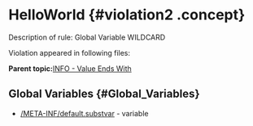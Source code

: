 # HelloWorld {#violation2 .concept}

Description of rule: Global Variable WILDCARD

Violation appeared in following files:

**Parent topic:**[INFO - Value Ends With](../../../qa/rules/INFO_-_Value_Ends_With.md)

## Global Variables {#Global_Variables}

-   [/META-INF/default.substvar](../../../projects/HelloWorld/META-INF/default.substvar.md) - variable

